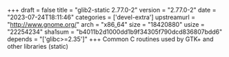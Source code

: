 +++
draft = false
title = "glib2-static 2.77.0-2"
version = "2.77.0-2"
date = "2023-07-24T18:11:46"
categories = ['devel-extra']
upstreamurl = "http://www.gnome.org/"
arch = "x86_64"
size = "18420880"
usize = "22254234"
sha1sum = "b4011b2d1000dd1b9f34305f790dcd836807bdd6"
depends = "['glibc>=2.35']"
+++
Common C routines used by GTK+ and other libraries (static)